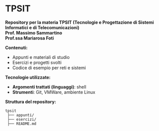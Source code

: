 # TPSIT  
**Repository per la materia TPSIT (Tecnologie e Progettazione di Sistemi Informatici e di Telecomunicazioni)**  
**Prof. Massimo Sammartino**  
**Prof.ssa Mariarosa Foti**  


**Contenuti:**  
- Appunti e materiali di studio  
- Esercizi e progetti svolti  
- Codice di esempio per reti e sistemi  

**Tecnologie utilizzate:**  
- **Argomenti trattati (linguaggi)**: shell
- **Strumenti**: Git, VMWare, ambiente Linux  

**Struttura del repository:**  
```
tpsit  
 ├── appunti/
 ├── esercizi/
 ├── README.md 
```
